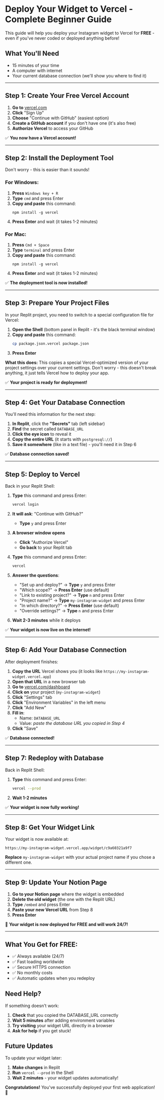 # Deploy Your Widget to Vercel - Complete Beginner Guide

This guide will help you deploy your Instagram widget to Vercel for **FREE** - even if you've never coded or deployed anything before!

## What You'll Need
- 15 minutes of your time
- A computer with internet
- Your current database connection (we'll show you where to find it)

---

## Step 1: Create Your Free Vercel Account

1. **Go to** [vercel.com](https://vercel.com)
2. **Click** "Sign Up" 
3. **Choose** "Continue with GitHub" (easiest option)
4. **Create a GitHub account** if you don't have one (it's also free)
5. **Authorize Vercel** to access your GitHub

✅ **You now have a Vercel account!**

---

## Step 2: Install the Deployment Tool

Don't worry - this is easier than it sounds!

### For Windows:
1. **Press** `Windows key + R`
2. **Type** `cmd` and press Enter
3. **Copy and paste** this command:
   ```
   npm install -g vercel
   ```
4. **Press Enter** and wait (it takes 1-2 minutes)

### For Mac:
1. **Press** `Cmd + Space` 
2. **Type** `terminal` and press Enter
3. **Copy and paste** this command:
   ```
   npm install -g vercel
   ```
4. **Press Enter** and wait (it takes 1-2 minutes)

✅ **The deployment tool is now installed!**

---

## Step 3: Prepare Your Project Files

In your Replit project, you need to switch to a special configuration file for Vercel:

1. **Open the Shell** (bottom panel in Replit - it's the black terminal window)
2. **Copy and paste** this command:
   ```bash
   cp package.json.vercel package.json
   ```
3. **Press Enter**

**What this does:** This copies a special Vercel-optimized version of your project settings over your current settings. Don't worry - this doesn't break anything, it just tells Vercel how to deploy your app.

✅ **Your project is ready for deployment!**

---

## Step 4: Get Your Database Connection

You'll need this information for the next step:

1. **In Replit**, click the **"Secrets"** tab (left sidebar)
2. **Find** the secret called `DATABASE_URL`
3. **Click the eye icon** to reveal it
4. **Copy the entire URL** (it starts with `postgresql://`)
5. **Save it somewhere** (like in a text file) - you'll need it in Step 6

✅ **Database connection saved!**

---

## Step 5: Deploy to Vercel

Back in your Replit Shell:

1. **Type** this command and press Enter:
   ```bash
   vercel login
   ```

2. **It will ask**: "Continue with GitHub?" 
   - **Type** `y` and press Enter

3. **A browser window opens** 
   - **Click** "Authorize Vercel"
   - **Go back** to your Replit tab

4. **Type** this command and press Enter:
   ```bash
   vercel
   ```

5. **Answer the questions**:
   - "Set up and deploy?" → **Type** `y` and press Enter
   - "Which scope?" → **Press Enter** (use default)
   - "Link to existing project?" → **Type** `n` and press Enter
   - "Project name?" → **Type** `my-instagram-widget` and press Enter
   - "In which directory?" → **Press Enter** (use default)
   - "Override settings?" → **Type** `n` and press Enter

6. **Wait 2-3 minutes** while it deploys

✅ **Your widget is now live on the internet!**

---

## Step 6: Add Your Database Connection

After deployment finishes:

1. **Copy the URL** Vercel shows you (it looks like `https://my-instagram-widget.vercel.app`)
2. **Open that URL** in a new browser tab
3. **Go to** [vercel.com/dashboard](https://vercel.com/dashboard)
4. **Click on** your project (`my-instagram-widget`)
5. **Click** "Settings" tab
6. **Click** "Environment Variables" in the left menu
7. **Click** "Add New"
8. **Fill in**:
   - Name: `DATABASE_URL`
   - Value: *paste the database URL you copied in Step 4*
9. **Click** "Save"

✅ **Database connected!**

---

## Step 7: Redeploy with Database

Back in Replit Shell:

1. **Type** this command and press Enter:
   ```bash
   vercel --prod
   ```
2. **Wait 1-2 minutes**

✅ **Your widget is now fully working!**

---

## Step 8: Get Your Widget Link

Your widget is now available at:
```
https://my-instagram-widget.vercel.app/widget/c9a60321a9f7
```

**Replace** `my-instagram-widget` with your actual project name if you chose a different one.

---

## Step 9: Update Your Notion Page

1. **Go to your Notion page** where the widget is embedded
2. **Delete the old widget** (the one with the Replit URL)
3. **Type** `/embed` and press Enter
4. **Paste your new Vercel URL** from Step 8
5. **Press Enter**

🎉 **Your widget is now deployed for FREE and will work 24/7!**

---

## What You Get for FREE:
- ✅ Always available (24/7)
- ✅ Fast loading worldwide
- ✅ Secure HTTPS connection
- ✅ No monthly costs
- ✅ Automatic updates when you redeploy

## Need Help?
If something doesn't work:
1. **Check** that you copied the DATABASE_URL correctly
2. **Wait 5 minutes** after adding environment variables
3. **Try visiting** your widget URL directly in a browser
4. **Ask for help** if you get stuck!

## Future Updates
To update your widget later:
1. **Make changes** in Replit
2. **Run** `vercel --prod` in the Shell
3. **Wait 2 minutes** - your widget updates automatically!

**Congratulations!** You've successfully deployed your first web application! 🚀